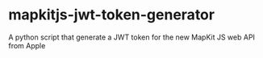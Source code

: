 # mapkitjs-jwt-token-generator
A python script that generate a JWT token for the new MapKit JS web API from Apple
